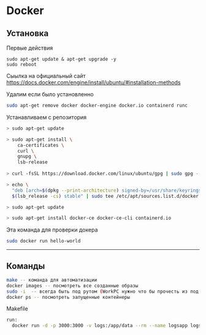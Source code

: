 # Docker

## Установка

Первые действия
```
sudo apt-get update & apt-get upgrade -y
sudo reboot
```

Сыылка на официальный сайт
https://docs.docker.com/engine/install/ubuntu/#installation-methods

Удалим если было установленно
```sh
sudo apt-get remove docker docker-engine docker.io containerd runc
```

Устанавливаем с репозитория
```sh
> sudo apt-get update

> sudo apt-get install \
    ca-certificates \
    curl \
    gnupg \
    lsb-release
    
> curl -fsSL https://download.docker.com/linux/ubuntu/gpg | sudo gpg --dearmor -o /usr/share/keyrings/docker-archive-keyring.gpg

> echo \
  "deb [arch=$(dpkg --print-architecture) signed-by=/usr/share/keyrings/docker-archive-keyring.gpg] https://download.docker.com/linux/ubuntu \
  $(lsb_release -cs) stable" | sudo tee /etc/apt/sources.list.d/docker.list > /dev/null

> sudo apt-get update

> sudo apt-get install docker-ce docker-ce-cli containerd.io
``` 

Эта команда для проверки докера
```sh
sudo docker run hello-world
``` 
____________________
## Команды

```sh
make -- команда для автоматизации 
docker images -- посмотреть все созданные образы
sudo -i  -- всегда быть под рутом (WorkPC нужно что бы прочесть из под рута cat ~/.ssh/id_rsa.pub)
docker ps -- посмотреть запущенные контейнеры
```

Makefile
```sh
run:
  docker run -d -p 3000:3000 -v logs:/app/data --rm --name logsapp logsapp:volumes
```
 

  

